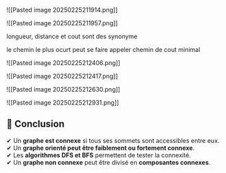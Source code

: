 ![[Pasted image 20250225211914.png]]


![[Pasted image 20250225211957.png]]


longueur, distance et cout sont des synonyme

le chemin le plus ocurt peut se faire appeler chemin de cout minimal

![[Pasted image 20250225212406.png]]

![[Pasted image 20250225212417.png]]

![[Pasted image 20250225212630.png]]

![[Pasted image 20250225212931.png]]

## **📌 Conclusion**

✔ Un **graphe est connexe** si tous ses sommets sont accessibles entre eux.  
✔ Un **graphe orienté peut être faiblement ou fortement connexe**.  
✔ Les **algorithmes DFS et BFS** permettent de tester la connexité.  
✔ Un **graphe non connexe** peut être divisé en **composantes connexes**.